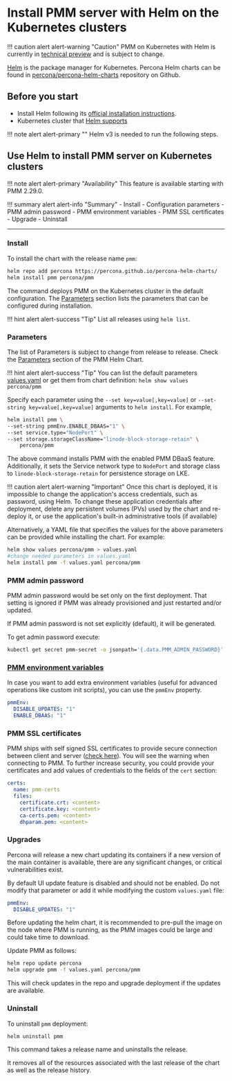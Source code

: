 # Install PMM server with Helm on the Kubernetes clusters

!!! caution alert alert-warning "Caution"
    PMM on Kubernetes with Helm is currently in [technical preview](../../details/glossary.md#technical-preview) and is subject to change.

[Helm](https://github.com/helm/helm) is the package manager for Kubernetes. Percona Helm charts can be found in [percona/percona-helm-charts](https://github.com/percona/percona-helm-charts) repository on Github.

## Before you start

- Install Helm following its [official installation instructions](https://docs.helm.sh/using_helm/#installing-helm).
- Kubernetes cluster that [Helm supports](https://helm.sh/docs/topics/kubernetes_distros/)

!!! note alert alert-primary ""
    Helm v3 is needed to run the following steps.

## Use Helm to install PMM server on Kubernetes clusters

!!! note alert alert-primary "Availability"
    This feature is available starting with PMM 2.29.0.


!!! summary alert alert-info "Summary"
    - Install
    - Configuration parameters
    - PMM admin password
    - PMM environment variables
    - PMM SSL certificates
    - Upgrade
    - Uninstall

---

### Install

To install the chart with the release name `pmm`:

```sh
helm repo add percona https://percona.github.io/percona-helm-charts/
helm install pmm percona/pmm
```
The command deploys PMM on the Kubernetes cluster in the default configuration. The [Parameters](#parameters) section lists the parameters that can be configured during installation.

<div hidden>
```sh
helm uninstall pmm
```
</div>

!!! hint alert alert-success "Tip"
    List all releases using `helm list`.

### Parameters

The list of Parameters is subject to change from release to release. Check the [Parameters](https://github.com/percona/percona-helm-charts/tree/main/charts/pmm#parameters) section of the PMM Helm Chart.

!!! hint alert alert-success "Tip"
    You can list the default parameters [values.yaml](https://github.com/percona/percona-helm-charts/blob/main/charts/pmm/values.yaml) or get them from chart definition: `helm show values percona/pmm`

Specify each parameter using the `--set key=value[,key=value]` or `--set-string key=value[,key=value]` arguments to `helm install`. For example,

```sh
helm install pmm \
--set-string pmmEnv.ENABLE_DBAAS="1" \
--set service.type="NodePort" \
--set storage.storageClassName="linode-block-storage-retain" \
    percona/pmm
```

The above command installs PMM with the enabled PMM DBaaS feature. Additionally, it sets the Service network type to `NodePort` and storage class to `linode-block-storage-retain` for persistence storage on LKE.

<div hidden>
```sh
helm uninstall pmm
```
</div>

!!! caution alert alert-warning "Important"
    Once this chart is deployed, it is impossible to change the application's access credentials, such as password, using Helm. To change these application credentials after deployment, delete any persistent volumes (PVs) used by the chart and re-deploy it, or use the application's built-in administrative tools (if available)

Alternatively, a YAML file that specifies the values for the above parameters can be provided while installing the chart. For example:

```sh
helm show values percona/pmm > values.yaml
#change needed parameters in values.yaml
helm install pmm -f values.yaml percona/pmm
```

### PMM admin password

PMM admin password would be set only on the first deployment. That setting is ignored if PMM was already provisioned and just restarted and/or updated.

If PMM admin password is not set explicitly (default), it will be generated.

To get admin password execute:

```sh
kubectl get secret pmm-secret -o jsonpath='{.data.PMM_ADMIN_PASSWORD}' | base64 --decode
```

### [PMM environment variables](docker.md#environment-variables)

In case you want to add extra environment variables (useful for advanced operations like custom init scripts), you can use the `pmmEnv` property.

```yaml
pmmEnv:
  DISABLE_UPDATES: "1"
  ENABLE_DBAAS: "1"
```

### PMM SSL certificates

PMM ships with self signed SSL certificates to provide secure connection between client and server ([check here](../../how-to/secure.md#ssl-encryption)).
You will see the warning when connecting to PMM. To further increase security, you could provide your certificates and add values of credentials to the fields of the `cert` section:

```yaml
certs:
  name: pmm-certs
  files:
    certificate.crt: <content>
    certificate.key: <content>
    ca-certs.pem: <content>
    dhparam.pem: <content>
```

### Upgrades


Percona will release a new chart updating its containers if a new version of the main container is available, there are any significant changes, or critical vulnerabilities exist.

By default UI update feature is disabled and should not be enabled. Do not modify that parameter or add it while modifying the custom `values.yaml` file:

```yaml
pmmEnv:
  DISABLE_UPDATES: "1"
```

Before updating the helm chart,  it is recommended to pre-pull the image on the node where PMM is running, as the PMM images could be large and could take time to download.

Update PMM as follows:

```sh
helm repo update percona
helm upgrade pmm -f values.yaml percona/pmm
```

This will check updates in the repo and upgrade deployment if the updates are available.

### Uninstall

To uninstall `pmm` deployment:

```sh
helm uninstall pmm
```

This command takes a release name and uninstalls the release.

It removes all of the resources associated with the last release of the chart as well as the release history.
